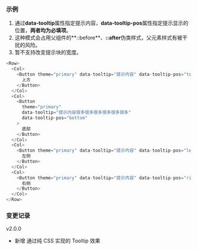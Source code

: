 ### 示例

1. 通过**data-tooltip**属性指定提示内容，**data-tooltip-pos**属性指定提示显示的位置，**两者均为必填项**。
2. 这种模式会占用父组件的**::before**、**::after**伪类样式，父元素样式有被干扰的风险。
3. 暂不支持改变提示块的宽度。

```js
<Row>
  <Col>
    <Button theme="primary" data-tooltip="提示内容" data-tooltip-pos="top">
      上方
    </Button>
  </Col>
  <Col>
    <Button
      theme="primary"
      data-tooltip="提示内容很多很多很多很多很多很多"
      data-tooltip-pos="bottom"
    >
      底部
    </Button>
  </Col>
  <Col>
    <Button theme="primary" data-tooltip="提示内容" data-tooltip-pos="left">
      左侧
    </Button>
  </Col>
  <Col>
    <Button theme="primary" data-tooltip="提示内容" data-tooltip-pos="right">
      右侧
    </Button>
  </Col>
</Row>
```

### 变更记录

v2.0.0

* 新增 通过纯 CSS 实现的 Tooltip 效果

